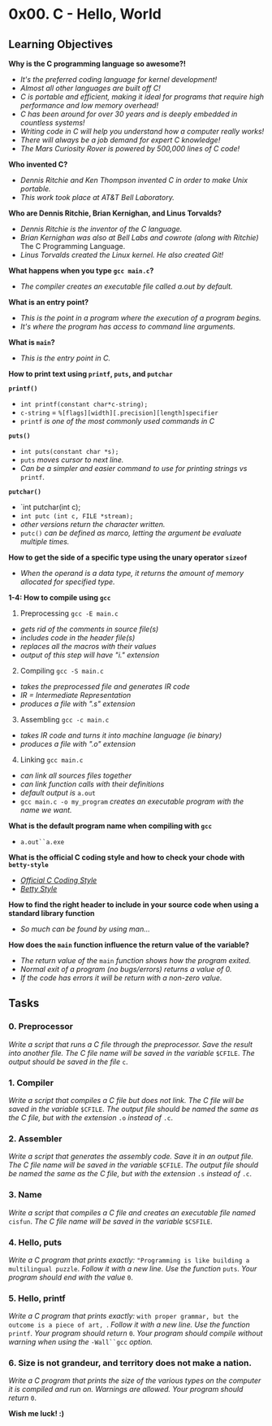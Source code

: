 # 0x00. C - Hello, World

## Learning Objectives

**Why is the C programming language so awesome?!**
- *It's the preferred coding language for kernel development!*
- *Almost all other languages are built off C!*
- *C is portable and efficient, making it ideal for programs that require high performance and low memory overhead!*
- *C has been around for over 30 years and is deeply embedded in countless systems!*
- *Writing code in C will help you understand how a computer really works!*
- *There will always be a job demand for expert C knowledge!*
- *The Mars Curiosity Rover is powered by 500,000 lines of C code!*

**Who invented C?**
- *Dennis Ritchie and Ken Thompson invented C in order to make Unix portable.*
- *This work took place at AT&T Bell Laboratory.*

**Who are Dennis Ritchie, Brian Kernighan, and Linus Torvalds?**
- *Dennis Ritchie is the inventor of the C language.*
- *Brian Kernighan was also at Bell Labs and cowrote (along with Ritchie)* The C Programming Language.
- *Linus Torvalds created the Linux kernel. He also created Git!*

**What happens when you type `gcc main.c`?**
- *The compiler creates an executable file called a.out by default.*

**What is an entry point?**
- *This is the point in a program where the execution of a program begins.*
- *It's where the program has access to command line arguments.*

**What is `main`?**
- *This is the entry point in C.*

**How to print text using `printf`, `puts`, and `putchar`**

**`printf()`**
- `int printf(constant char*c-string);`
- `c-string` = `%[flags][width][.precision][length]specifier`
- `printf` *is one of the most commonly used commands in C*

**`puts()`**
- `int puts(constant char *s);`
-  `puts` *moves cursor to next line.*
-  *Can be a simpler and easier command to use for printing strings vs* `printf`.

**`putchar()`**
- `int putchar(int c);
- `int putc (int c, FILE *stream);` 
- *other versions return the character written.*
- `putc()` *can be defined as marco, letting the argument be evaluate multiple times.*

**How to get the side of a specific type using the unary operator `sizeof`**
- *When the operand is a data type, it returns the amount of memory allocated for specified type.*

**1-4: How to compile using `gcc`**

1. Preprocessing `gcc -E main.c`
- *gets rid of the comments in source file(s)*
- *includes code in the header file(s)*
- *replaces all the macros with their values*
- *output of this step will have "i." extension*

2. Compiling `gcc -S main.c`
- *takes the preprocessed file and generates IR code*
- *IR = Intermediate Representation*
- *produces a file with ".s" extension*

3. Assembling `gcc -c main.c`
- *takes IR code and turns it into machine language (ie binary)*
- *produces a file with ".o" extension*

4. Linking `gcc main.c`
- *can link all sources files together*
- *can link function calls with their definitions*
- *default output is* `a.out`
- `gcc main.c -o my_program` *creates an executable program with the name we want.*

**What is the default program name when compiling with `gcc`**
- `a.out``a.exe`

**What is the official C coding style and how to check your chode with `betty-style`**
- *[Official C Coding Style](https://www.gnu.org/prep/standards/html_node/Writing-C.html)*
- *[Betty Style](https://github.com/holbertonschool/Betty/wiki)*

**How to find the right header to include in your source code when using a standard library function**
- *So much can be found by using man...*

**How does the `main` function influence the return value of the variable?**
- *The return value of the* `main` *function shows how the program exited.*
- *Normal exit of a program (no bugs/errors) returns a value of 0.*
- *If the code has errors it will be return with a non-zero value.*

## Tasks

### 0. Preprocessor
*Write a script that runs a C file through the preprocessor.
Save the result into another file. 
The C file name will be saved in the variable* `$CFILE`.
*The output should be saved in the file* `c`.

### 1. Compiler
*Write a script that compiles a C file but does not link.
The C file will be saved in the variable* `$CFILE`.
*The output file should be named the same as the C file, but with the extension* `.o` *instead of* `.c`.

### 2. Assembler
*Write a script that generates the assembly code.
Save it in an output file.
The C file name will be saved in the variable* `$CFILE`.
*The output file should be named the same as the C file, but with the extension* `.s` *instead of* `.c`.

### 3. Name
*Write a script that compiles a C file and creates an executable file named* `cisfun`.
*The C file name will be saved in the variable* `$CSFILE`.

### 4. Hello, puts
*Write a C program that prints exactly:*
`"Programming is like building a multilingual puzzle`.
*Follow it with a new line.
Use the function* `puts`.
*Your program should end with the value* `0`.

### 5. Hello, printf
*Write a C program that prints exactly:*
`with proper grammar, but the outcome is a piece of art, `.
*Follow it with a new line.
Use the function* `printf`.
*Your program should return* `0`.
*Your program should compile without warning when using the* `-Wall``gcc` *option.*

### 6. Size is not grandeur, and territory does not make a nation.
*Write a C program that prints the size of the various types on the computer it is compiled and run on.
Warnings are allowed. Your program should return* `0`.


**Wish me luck! :)**

